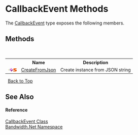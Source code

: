 ﻿# CallbackEvent Methods
 

The <a href ="T_Bandwidth_Net_CallbackEvent.md">CallbackEvent</a> type exposes the following members.


## Methods
&nbsp;<table><tr><th></th><th>Name</th><th>Description</th></tr><tr><td>![Public method](media/pubmethod.gif "Public method")![Static member](media/static.gif "Static member")</td><td><a href ="M_Bandwidth_Net_CallbackEvent_CreateFromJson.md">CreateFromJson</a></td><td>
Create instance from JSON string</td></tr></table>&nbsp;
<a href="#callbackevent-methods">Back to Top</a>

## See Also


#### Reference
<a href ="T_Bandwidth_Net_CallbackEvent.md">CallbackEvent Class</a><br /><a href ="N_Bandwidth_Net.md">Bandwidth.Net Namespace</a><br />